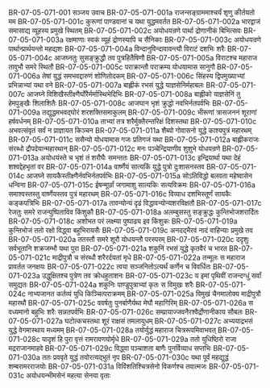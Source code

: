 BR-07-05-071-001	सञ्जय उवाच
BR-07-05-071-001a	राजन्सङ्ग्राममाश्चर्यं शृणु कीर्तयतो मम
BR-07-05-071-001c	कुरूणां पाण्डवानां च यथा युद्धमवर्तत
BR-07-05-071-002a	भारद्वाजं समासाद्य व्यूहस्य प्रमुखे स्थितम्
BR-07-05-071-002c	अयोधयन्रणे पार्था द्रोणानीकं बिभित्सवः
BR-07-05-071-003a	रक्षमाणाः स्वकं व्यूहं द्रोणस्यापि च सैनिकाः
BR-07-05-071-003c	अयोधयन्रणे पार्थान्प्रार्थयन्तो महद्यशः
BR-07-05-071-004a	विन्दानुविन्दावावन्त्यौ विराटं दशभिः शरैः
BR-07-05-071-004c	आजघ्नतुः सुसङ्क्रुद्धौ तव पुत्रहितैषिणौ
BR-07-05-071-005a	विराटश्च महाराज तावुभौ समरे स्थितौ
BR-07-05-071-005c	पराक्रान्तौ पराक्रम्य योधयामास सानुगौ
BR-07-05-071-006a	तेषां युद्धं समभवद्दारुणं शोणितोदकम्
BR-07-05-071-006c	सिंहस्य द्विपमुख्याभ्यां प्रभिन्नाभ्यां यथा वने
BR-07-05-071-007a	बाह्लीकं रभसं युद्धे याज्ञसेनिर्महाबलः
BR-07-05-071-007c	आजघ्ने विशिखैस्तीक्ष्णैर्घोरैर्मर्मास्थिभेदिभिः
BR-07-05-071-008a	बाह्लीको याज्ञसेनिं तु हेमपुङ्खैः शिलाशितैः
BR-07-05-071-008c	आजघान भृशं क्रुद्धो नवभिर्नतपर्वभिः
BR-07-05-071-009a	तद्युद्धमभवद्घोरं शरशक्तिसमाकुलम्
BR-07-05-071-009c	भीरूणां त्रासजननं शूराणां हर्षवर्धनम्
BR-07-05-071-010a	ताभ्यां तत्र शरैर्मुक्तैरन्तरिक्षं दिशस्तथा
BR-07-05-071-010c	अभवत्संवृतं सर्वं न प्राज्ञायत किञ्चन
BR-07-05-071-011a	शैब्यो गोवासनो युद्धे काश्यपुत्रं महारथम्
BR-07-05-071-011c	ससैन्यो योधयामास गजः प्रतिगजं यथा
BR-07-05-071-012a	बाह्लीकराजः संरब्धो द्रौपदेयान्महारथान्
BR-07-05-071-012c	मनः पञ्चेन्द्रियाणीव शुशुभे योधयन्रणे
BR-07-05-071-013a	अयोधयंस्ते च भृशं तं शरौघैः समन्ततः
BR-07-05-071-013c	इन्द्रियार्था यथा देहं शश्वद्देहभृतां वर
BR-07-05-071-014a	वार्ष्णेयं सात्यकिं युद्धे पुत्रो दुःशासनस्तव
BR-07-05-071-014c	आजघ्ने सायकैस्तीक्ष्णैर्नवभिर्नतपर्वभिः
BR-07-05-071-015a	सोऽतिविद्धो बलवता महेष्वासेन धन्विना
BR-07-05-071-015c	ईषन्मूर्छां जगामाशु सात्यकिः सत्यविक्रमः
BR-07-05-071-016a	समाश्वस्तस्तु वार्ष्णेयस्तव पुत्रं महारथम्
BR-07-05-071-016c	विव्याध दशभिस्तूर्णं सायकैः कङ्कपत्रिभिः
BR-07-05-071-017a	तावन्योन्यं दृढं विद्धावन्योन्यशरविक्षतौ
BR-07-05-071-017c	रेजतुः समरे राजन्पुष्पिताविव किंशुकौ
BR-07-05-071-018a	अलम्बुसस्तु सङ्क्रुद्धः कुन्तिभोजशरार्दितः
BR-07-05-071-018c	अशोभत परं लक्ष्म्या पुष्पाढ्य इव किंशुकः
BR-07-05-071-019a	कुन्तिभोजं ततो रक्षो विद्ध्वा बहुभिरायसैः
BR-07-05-071-019c	अनदद्भैरवं नादं वाहिन्याः प्रमुखे तव
BR-07-05-071-020a	ततस्तौ समरे शूरौ योधयन्तौ परस्परम्
BR-07-05-071-020c	ददृशुः सर्वभूतानि शक्रजम्भौ यथा पुरा
BR-07-05-071-021a	शकुनिं रभसं युद्धे कृतवैरं च भारत
BR-07-05-071-021c	माद्रीपुत्रौ च संरब्धौ शरैरर्दयतां मृधे
BR-07-05-071-022a	तन्मूलः स महाराज प्रावर्तत जनक्षयः
BR-07-05-071-022c	त्वया सञ्जनितोऽत्यर्थं कर्णेन च विवर्धितः
BR-07-05-071-023a	उद्धुक्षितश्च पुत्रेण तव क्रोधहुताशनः
BR-07-05-071-023c	य इमां पृथिवीं राजन्दग्धुं सर्वां समुद्यतः
BR-07-05-071-024a	शकुनिः पाण्डुपुत्राभ्यां कृतः स विमुखः शरैः
BR-07-05-071-024c	नाभ्यजानत कर्तव्यं युधि किञ्चित्पराक्रमम्
BR-07-05-071-025a	विमुखं चैनमालोक्य माद्रीपुत्रौ महारथौ
BR-07-05-071-025c	ववर्षतुः पुनर्बाणैर्यथा मेघौ महागिरिम्
BR-07-05-071-026a	स वध्यमानो बहुभिः शरैः सन्नतपर्वभिः
BR-07-05-071-026c	सम्प्रायाज्जवनैरश्वैर्द्रोणानीकाय सौबलः
BR-07-05-071-027a	घटोत्कचस्तथा शूरं राक्षसं तमलायुधम्
BR-07-05-071-027c	अभ्ययाद्रभसं युद्धे वेगमास्थाय मध्यमम्
BR-07-05-071-028a	तयोर्युद्धं महाराज चित्ररूपमिवाभवत्
BR-07-05-071-028c	यादृशं हि पुरा वृत्तं रामरावणयोर्मृधे
BR-07-05-071-029a	ततो युधिष्ठिरो राजा मद्रराजानमाहवे
BR-07-05-071-029c	विद्ध्वा पञ्चाशता बाणैः पुनर्विव्याध सप्तभिः
BR-07-05-071-030a	ततः प्रववृते युद्धं तयोरत्यद्भुतं नृप
BR-07-05-071-030c	यथा पूर्वं महद्युद्धं शम्बरामरराजयोः
BR-07-05-071-031a	विविंशतिश्चित्रसेनो विकर्णश्च तवात्मजः
BR-07-05-071-031c	अयोधयन्भीमसेनं महत्या सेनया वृताः
